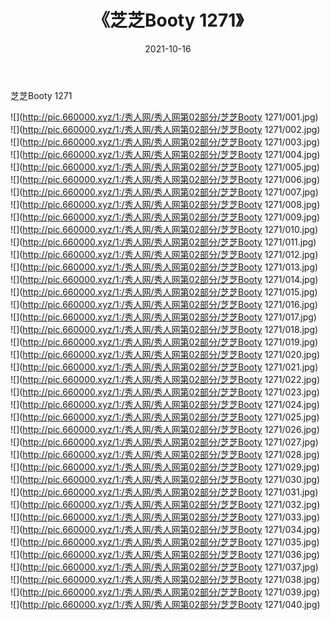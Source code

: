 ﻿---
layout: post
title:  《芝芝Booty 1271》
date:   2021-10-16
img: http://pic.660000.xyz/1:/秀人网/秀人网第02部分/芝芝Booty 1271/000.jpg
categories: [美女, 清纯, 唯美]
---

芝芝Booty 1271

  ![](http://pic.660000.xyz/1:/秀人网/秀人网第02部分/芝芝Booty 1271/001.jpg) <br> ![](http://pic.660000.xyz/1:/秀人网/秀人网第02部分/芝芝Booty 1271/002.jpg) <br> ![](http://pic.660000.xyz/1:/秀人网/秀人网第02部分/芝芝Booty 1271/003.jpg) <br> ![](http://pic.660000.xyz/1:/秀人网/秀人网第02部分/芝芝Booty 1271/004.jpg) <br> ![](http://pic.660000.xyz/1:/秀人网/秀人网第02部分/芝芝Booty 1271/005.jpg) <br> ![](http://pic.660000.xyz/1:/秀人网/秀人网第02部分/芝芝Booty 1271/006.jpg) <br> ![](http://pic.660000.xyz/1:/秀人网/秀人网第02部分/芝芝Booty 1271/007.jpg) <br> ![](http://pic.660000.xyz/1:/秀人网/秀人网第02部分/芝芝Booty 1271/008.jpg) <br> ![](http://pic.660000.xyz/1:/秀人网/秀人网第02部分/芝芝Booty 1271/009.jpg) <br> ![](http://pic.660000.xyz/1:/秀人网/秀人网第02部分/芝芝Booty 1271/010.jpg) <br> ![](http://pic.660000.xyz/1:/秀人网/秀人网第02部分/芝芝Booty 1271/011.jpg) <br> ![](http://pic.660000.xyz/1:/秀人网/秀人网第02部分/芝芝Booty 1271/012.jpg) <br> ![](http://pic.660000.xyz/1:/秀人网/秀人网第02部分/芝芝Booty 1271/013.jpg) <br> ![](http://pic.660000.xyz/1:/秀人网/秀人网第02部分/芝芝Booty 1271/014.jpg) <br> ![](http://pic.660000.xyz/1:/秀人网/秀人网第02部分/芝芝Booty 1271/015.jpg) <br> ![](http://pic.660000.xyz/1:/秀人网/秀人网第02部分/芝芝Booty 1271/016.jpg) <br> ![](http://pic.660000.xyz/1:/秀人网/秀人网第02部分/芝芝Booty 1271/017.jpg) <br> ![](http://pic.660000.xyz/1:/秀人网/秀人网第02部分/芝芝Booty 1271/018.jpg) <br> ![](http://pic.660000.xyz/1:/秀人网/秀人网第02部分/芝芝Booty 1271/019.jpg) <br> ![](http://pic.660000.xyz/1:/秀人网/秀人网第02部分/芝芝Booty 1271/020.jpg) <br> ![](http://pic.660000.xyz/1:/秀人网/秀人网第02部分/芝芝Booty 1271/021.jpg) <br> ![](http://pic.660000.xyz/1:/秀人网/秀人网第02部分/芝芝Booty 1271/022.jpg) <br> ![](http://pic.660000.xyz/1:/秀人网/秀人网第02部分/芝芝Booty 1271/023.jpg) <br> ![](http://pic.660000.xyz/1:/秀人网/秀人网第02部分/芝芝Booty 1271/024.jpg) <br> ![](http://pic.660000.xyz/1:/秀人网/秀人网第02部分/芝芝Booty 1271/025.jpg) <br> ![](http://pic.660000.xyz/1:/秀人网/秀人网第02部分/芝芝Booty 1271/026.jpg) <br> ![](http://pic.660000.xyz/1:/秀人网/秀人网第02部分/芝芝Booty 1271/027.jpg) <br> ![](http://pic.660000.xyz/1:/秀人网/秀人网第02部分/芝芝Booty 1271/028.jpg) <br> ![](http://pic.660000.xyz/1:/秀人网/秀人网第02部分/芝芝Booty 1271/029.jpg) <br> ![](http://pic.660000.xyz/1:/秀人网/秀人网第02部分/芝芝Booty 1271/030.jpg) <br> ![](http://pic.660000.xyz/1:/秀人网/秀人网第02部分/芝芝Booty 1271/031.jpg) <br> ![](http://pic.660000.xyz/1:/秀人网/秀人网第02部分/芝芝Booty 1271/032.jpg) <br> ![](http://pic.660000.xyz/1:/秀人网/秀人网第02部分/芝芝Booty 1271/033.jpg) <br> ![](http://pic.660000.xyz/1:/秀人网/秀人网第02部分/芝芝Booty 1271/034.jpg) <br> ![](http://pic.660000.xyz/1:/秀人网/秀人网第02部分/芝芝Booty 1271/035.jpg) <br> ![](http://pic.660000.xyz/1:/秀人网/秀人网第02部分/芝芝Booty 1271/036.jpg) <br> ![](http://pic.660000.xyz/1:/秀人网/秀人网第02部分/芝芝Booty 1271/037.jpg) <br> ![](http://pic.660000.xyz/1:/秀人网/秀人网第02部分/芝芝Booty 1271/038.jpg) <br> ![](http://pic.660000.xyz/1:/秀人网/秀人网第02部分/芝芝Booty 1271/039.jpg) <br> ![](http://pic.660000.xyz/1:/秀人网/秀人网第02部分/芝芝Booty 1271/040.jpg) <br>